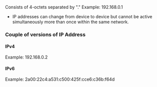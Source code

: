 
Consists of 4-octets separated by "."
Example: 192.168.0.1

* IP addresses can change from device to device but cannot be active simultaneously more than once within the same network.


### Couple of versions of IP Address

#### IPv4
Example: 192.168.0.2
#### IPv6
Example: 2a00:22c4:a531:c500:425f:cce6:c36b:f64d

